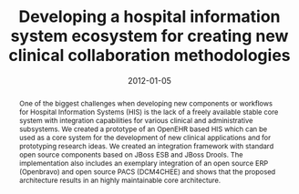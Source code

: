 ---
abstract: One of the biggest challenges when developing new components or workflows
  for Hospital Information Systems (HIS) is the lack of a freely available stable
  core system with integration capabilities for various clinical and administrative
  subsystems. We created a prototype of an OpenEHR based HIS which can be used as
  a core system for the development of new clinical applications and for prototyping
  research ideas. We created an integration framework with standard open source components
  based on JBoss ESB and JBoss Drools. The implementation also includes an exemplary
  integration of an open source ERP (Openbravo) and open source PACS (DCM4CHEE) and
  shows that the proposed architecture results in an highly maintainable core architecture.
authors:
- Wolfgang Schramm
- Harald Köstinger
- Klaus Bayrhammer
- Michael Fiedler
- Thomas Grechenig
date: '2012-01-05'
featured: false
links:
- name: Publik
  url: https://publik.tuwien.ac.at/showentry.php?ID=215340&lang=2
publication: 'Talk: International Conference on Biomedical and Health Informatics
  (BHI), 2012, Shenzhen, Kong Kong, China; 01-05-2012 - 01-07-2012; in: "Proceedings
  of the International Conference on Biomedical and Health Informatics (BHI), 2012",
  IEEE-EMBS, 01/2012 (2012), ISBN: 978-1-4577-2176-2; 101 - 103'
publication_types:
- '1'
publishDate: '2012-01-05'
title: Developing a hospital information system ecosystem for creating new clinical
  collaboration methodologies
url_pdf: ''
---